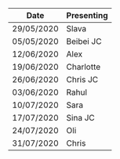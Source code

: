 
| Date | Presenting |
|-|-|
| 29/05/2020 | Slava |
| 05/05/2020 | Beibei JC |
| 12/06/2020 | Alex |
| 19/06/2020 | Charlotte |
| 26/06/2020 | Chris JC |
| 03/06/2020 | Rahul |
| 10/07/2020 | Sara |
| 17/07/2020 | Sina JC |
| 24/07/2020 | Oli |
| 31/07/2020 | Chris |
